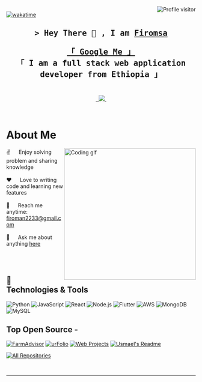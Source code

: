 
<!-- <img align="top" alt="Coding" width="700" src="https://user-images.githubusercontent.com/95717548/212018024-8bfa3eea-89dc-4a4a-8373-cc4d526fe6ba.png"/> -->

<a href="https://komarev.com/ghpvc/?username=firomsa2">
  <img align="right" src="https://komarev.com/ghpvc/?username=firomsa2&label=Visitors&color=0e75b6&style=flat" alt="Profile visitor" />
</a>

[![wakatime](https://wakatime.com/badge/user/52814bd1-12b0-4349-bf0e-52bd603dc60e.svg)](https://wakatime.com/@52814bd1-12b0-4349-bf0e-52bd603dc60e)



<!--  <span align="center">
  <a href="https://github.com/firomsa2"><img src="https://readme-typing-svg.herokuapp.com/?lines=Self%20Taught%20Programmer;Front%20End%20Developer;3+%2B%20years%20of%20coding%20experience;Always%20learning%20new%20things&center=true&width=380&height=30"></a>
</span> -->

<h2 align="center"> 
  <p align="center" >
        <samp>&gt; Hey There 👋 , I am
                <b><a target="_blank" href="#">Firomsa </a></b>
        </samp>  
</p>
  <samp>
    <a href="https://www.google.com/search?q=Firomsa+Abrahim+on+google">「 Google Me 」</a>
    <br>
    「 I am a full stack web application developer from <b>Ethiopia</b> 」
    <br>
    <br>
  </samp>
</h2>


<!-- my social -->

<p align="center">
 <a href="https://usmael.live" target="blank">
  <img src="https://img.shields.io/badge/Website-DC143C?style=for-the-badge&logo=medium&logoColor=white" alt="" />
 </a>
 <a href="https://linkedin.com/in/" target="_blank">
  <img src="https://img.shields.io/badge/LinkedIn-0077B5?style=for-the-badge&logo=linkedin&logoColor=white" alt=""/>
 </a>

 <a href="https://twitter.com/" target="_blank">
  <img src="https://img.shields.io/badge/Twitter-1DA1F2?style=for-the-badge&logo=twitter&logoColor=white" />
 </a>
 <a href="https://instagram.com/" target="_blank">
  <img src="https://img.shields.io/badge/Instagram-fe4164?style=for-the-badge&logo=instagram&logoColor=white" alt="" />
 </a> 
<!-- <a href="https://facebook.com/" target="_blank">
  <img src="https://img.shields.io/badge/Facebook-20BEFF?&style=for-the-badge&logo=facebook&logoColor=white" alt=""  />
  </a> -->
</p>
<br />

# About Me
<p>
 <img align="right" width="350" src="/assets/programmer.gif" alt="Coding gif" />
  
 ✌️ &emsp; Enjoy solving problem  and sharing knowledge <br/><br/>
 ❤️ &emsp; Love to writing code and learning new features<br/><br/>
 📧 &emsp; Reach me anytime: firoman2233@gmail.com<br/><br/>
 💬 &emsp; Ask me about anything [here](https://github.com/firomsa2/firomsa2/issues)

</p>

<br/>
<br/>
 
## 🔧 Technologies & Tools
![Python](https://img.shields.io/badge/-Python-3776AB?style=flat&logo=python&logoColor=white)
![JavaScript](https://img.shields.io/badge/-JavaScript-F7DF1E?style=flat&logo=javascript&logoColor=black)
![React](https://img.shields.io/badge/-React-61DAFB?style=flat&logo=react&logoColor=white)
![Node.js](https://img.shields.io/badge/-Node.js-339933?style=flat&logo=node.js&logoColor=white)
![Flutter](https://img.shields.io/badge/-Flutter-02569B?style=flat&logo=flutter&logoColor=white)
![AWS](https://img.shields.io/badge/-AWS-232F3E?style=flat&logo=amazon-aws&logoColor=white)
![MongoDB](https://img.shields.io/badge/-MongoDB-47A248?style=flat&logo=mongodb&logoColor=white)
![MySQL](https://img.shields.io/badge/-MySQL-4479A1?style=flat&logo=mysql&logoColor=white)


## Top Open Source -
[![FarmAdvisor](https://github-readme-stats.vercel.app/api/pin/?username=alsiam&repo=itasks&border_color=7F3FBF&bg_color=0D1117&title_color=C9D1D9&text_color=8B949E&icon_color=7F3FBF)](https://github.com/firomsa2/)
[![urFolio](https://github-readme-stats.vercel.app/api/pin/?username=alsiam&repo=urfolio&border_color=7F3FBF&bg_color=0D1117&title_color=C9D1D9&text_color=8B949E&icon_color=7F3FBF)](https://github.com/firomsa2/urfolio)
[![Web Projects](https://github-readme-stats.vercel.app/api/pin/?username=alsiam&repo=web-projects&border_color=7F3FBF&bg_color=0D1117&title_color=C9D1D9&text_color=8B949E&icon_color=7F3FBF)](https://github.com/firomsa2/web-projects)
[![Usmael's Readme](https://github-readme-stats.vercel.app/api/pin/?username=firomsa2&repo=firomsa2&border_color=7F3FBF&bg_color=0D1117&title_color=C9D1D9&text_color=8B949E&icon_color=7F3FBF)](https://github.com/firomsa2/firomsa2)

<p align="left">
  <a href="https://github.com/firomsa2?tab=repositories" target="_blank"><img alt="All Repositories" title="All Repositories" src="https://img.shields.io/badge/-All%20Repos-2962FF?style=for-the-badge&logo=koding&logoColor=white"/></a>
</p>

<br/>
<hr/>
<br/>
<!--
<p align="center">
  <a href="https://github.com/firomsa2">
    <img src="https://github-readme-streak-stats.herokuapp.com/?user=firomsa2&theme=radical&border=7F3FBF&background=0D1117" alt="Usmael's GitHub streak"/>
  </a>
</p> -->
<!--
<p align="center">
  <a href="https://github.com/firomsa2">
    <img src="https://github-profile-summary-cards.vercel.app/api/cards/profile-details?username=firomsa2&theme=radical" alt="Usmael's GitHub Contribution"/>
  </a>
</p> -->
